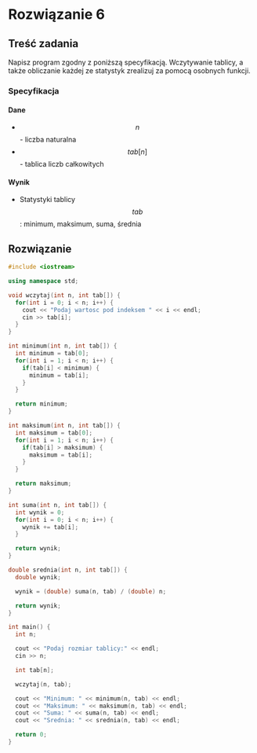 # Rozwiązanie 6

## Treść zadania

Napisz program zgodny z poniższą specyfikacją. Wczytywanie tablicy, a także obliczanie każdej ze statystyk zrealizuj za pomocą osobnych funkcji.

### Specyfikacja

#### Dane

* $$n$$ - liczba naturalna
* $$tab[n]$$ - tablica liczb całkowitych

#### Wynik

* Statystyki tablicy $$tab$$: minimum, maksimum, suma, średnia

## Rozwiązanie

```cpp
#include <iostream>

using namespace std;

void wczytaj(int n, int tab[]) {
  for(int i = 0; i < n; i++) {
    cout << "Podaj wartosc pod indeksem " << i << endl;
    cin >> tab[i];
  }
}

int minimum(int n, int tab[]) {
  int minimum = tab[0];
  for(int i = 1; i < n; i++) {
    if(tab[i] < minimum) {
      minimum = tab[i];
    }
  }

  return minimum;
}

int maksimum(int n, int tab[]) {
  int maksimum = tab[0];
  for(int i = 1; i < n; i++) {
    if(tab[i] > maksimum) {
      maksimum = tab[i];
    }
  }

  return maksimum;
}

int suma(int n, int tab[]) {
  int wynik = 0;
  for(int i = 0; i < n; i++) {
    wynik += tab[i];
  }

  return wynik;
}

double srednia(int n, int tab[]) {
  double wynik;

  wynik = (double) suma(n, tab) / (double) n;

  return wynik;
}

int main() {
  int n;

  cout << "Podaj rozmiar tablicy:" << endl;
  cin >> n;

  int tab[n];

  wczytaj(n, tab);

  cout << "Minimum: " << minimum(n, tab) << endl;
  cout << "Maksimum: " << maksimum(n, tab) << endl;
  cout << "Suma: " << suma(n, tab) << endl;
  cout << "Srednia: " << srednia(n, tab) << endl;

  return 0;
} 
```
